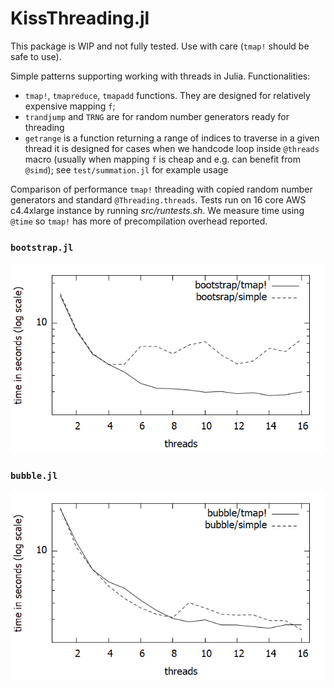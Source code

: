 # KissThreading.jl

This package is WIP and not fully tested. Use with care (`tmap!` should be safe to use).

Simple patterns supporting working with threads in Julia. Functionalities:
* `tmap!`, `tmapreduce`, `tmapadd` functions. They are designed for relatively expensive mapping `f`;
* `trandjump` and `TRNG` are for random number generators ready for threading
* `getrange` is a function returning a range of indices to traverse in a given thread
  it is designed for cases when we handcode loop inside `@threads` macro
  (usually when mapping `f` is cheap and e.g. can benefit from `@simd`); see `test/summation.jl` for example usage

Comparison of performance `tmap!` threading with copied random number generators and standard `@Threading.threads`.
Tests run on 16 core AWS c4.4xlarge instance by running *src/runtests.sh*.
We measure time using `@time` so `tmap!` has more of precompilation overhead reported.

### `bootstrap.jl`
![bootstrap.png](bootstrap.png)

### `bubble.jl`
![bubble.png](bubble.png)
